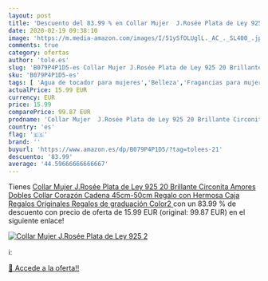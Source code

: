 ```yaml
---
layout: post
title: 'Descuento del 83.99 % en Collar Mujer  J.Rosée Plata de Ley 925 2'
date: 2020-02-19 09:38:10
image: 'https://m.media-amazon.com/images/I/51ySfOLUglL._AC_._SL400_.jpg'
comments: true
category: ofertas
author: 'tole.es'
slug: 'B079P4P1D5-es Collar Mujer J.Rosée Plata de Ley 925 20 Brillante...'
sku: 'B079P4P1D5-es'
tags: [ 'Agua de tocador para mujeres','Belleza','Fragancias para mujeres','Instrumentos de percusión para niños','Instrumentos musicales para niños','Juguetes','Juguetes y juegos','Perfumes y fragancias','Productos para el cuidado de la piel','Sets y juegos para el cuidado de la piel','de','ley','plata', ]
actualPrice: 15.99 EUR
currency: EUR
price: 15.99
comparePrice: 99.87 EUR
prodname: 'Collar Mujer  J.Rosée Plata de Ley 925 20 Brillante Circonita Amores Dobles Collar Corazón Cadena 45cm-50cm Regalo con Hermosa Caja Regalos Originales Regalos de graduación  Color2 '
country: 'es'
flag: '🇪🇸'
brand: ''
buyurl: 'https://www.amazon.es/dp/B079P4P1D5/?tag=tolees-21'
descuento: '83.99'
average: '44.59666666666667'
---
```


Tienes [Collar Mujer  J.Rosée Plata de Ley 925 20 Brillante Circonita Amores Dobles Collar Corazón Cadena 45cm-50cm Regalo con Hermosa Caja Regalos Originales Regalos de graduación  Color2 ](https://www.amazon.es/dp/B079P4P1D5/?tag=tolees-21) con un 83.99 % de descuento con precio de oferta de 15.99 EUR (original: 99.87 EUR) en el siguiente enlace!

[![Collar Mujer  J.Rosée Plata de Ley 925 2](https://m.media-amazon.com/images/I/51ySfOLUglL._AC_._SL400_.jpg)](https://www.amazon.es/dp/B079P4P1D5/?tag=tolees-21)

ℹ️:


[🛒 Accede a la oferta!!](https://www.amazon.es/dp/B079P4P1D5/?tag=tolees-21)
